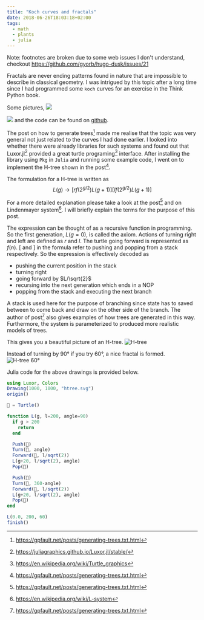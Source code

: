 ```yaml
---
title: "Koch curves and fractals"
date: 2018-06-26T18:03:18+02:00
tags:
  - math
  - plants
  - julia
---
```

Note: footnotes are broken due to some web issues I don't understand, checkout
https://github.com/gyorb/hugo-dusk/issues/21

Fractals are never ending patterns found in nature that are impossible to
describe in classical geometry. I was intrigued by this topic after a long time
since I had programmed some `koch` curves for an exercise in the Think Python
book.

Some pictures,
![](creations/canvas.jpg)

![](creations/creation2.jpg)
and the code can be found on [github](https://github.com/j605/creations).

The post on how to generate trees[^1]
made me realise that the topic was very general not just related to the curves
I had done earlier. I looked into whether there were already libraries for such
systems and found out that Luxor.jl[^4] provided a great turtle programing[^3]
interface. After installing the library using `Pkg` in `Julia` and running some
example code, I went on to implement the H-tree shown in the post[^1].

The formulation for a H-tree is written as
$$
L(g)→[rf(2^{g/2})L(g+1)][lf(2^{g/2})L(g+1)]
$$

For a more detailed explanation please take a look at the post[^1] and on Lindenmayer
system[^2]. I will briefly explain the terms for the purpose of this post.

The expression can be thought of as a recursive function in programming. So the
first generation, $L(g=0)$, is called the axiom. Actions of turning right and left
are defined as $r$ and $l$. The turtle going forward is represented as $f(n)$.
$[$ and $]$ in the formula refer to pushing and popping from a stack respectively.
So the expression is effectively decoded as

* pushing the current position in the stack
* turning right
* going forward by $L/\sqrt{2}$
* recursing into the next generation which ends in a NOP
* popping from the stack and executing the next branch

A stack is used here for the purpose of branching since state has to saved between
to come back and draw on the other side of the branch. The author of post[^1] also
gives examples of how trees are generated in this way. Furthermore, the system is
parameterized to produced more realistic models of trees.

This gives you a beautiful picture of an H-tree.
![H-tree](creations/htree.svg)

Instead of turning by 90° if you try 60°, a nice fractal is formed.
![H-tree 60°](creations/htree-60.svg)

Julia code for the above drawings is provided below.
```julia
using Luxor, Colors
Drawing(1000, 1000, "htree.svg")
origin()

🐢 = Turtle()

function L(g, l=200, angle=90)
  if g > 200
    return
  end

  Push(🐢)
  Turn(🐢, angle)
  Forward(🐢, l/sqrt(2))
  L(g+20, l/sqrt(2), angle)
  Pop(🐢)

  Push(🐢)
  Turn(🐢, 360-angle)
  Forward(🐢, l/sqrt(2))
  L(g+20, l/sqrt(2), angle)
  Pop(🐢)
end

L(0.0, 200, 60)
finish()
```

[^1]: https://gpfault.net/posts/generating-trees.txt.html
[^2]: https://en.wikipedia.org/wiki/L-system
[^3]: https://en.wikipedia.org/wiki/Turtle_graphics
[^4]: https://juliagraphics.github.io/Luxor.jl/stable/

<script type="text/x-mathjax-config">
MathJax.Hub.Config({
  tex2jax: {inlineMath: [['$','$'], ['\\(','\\)']]}
});
</script>
<script type="text/javascript" src="https://cdnjs.cloudflare.com/ajax/libs/mathjax/2.7.1/MathJax.js?config=TeX-AMS-MML_HTMLorMML">
</script>
